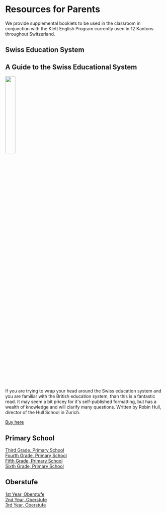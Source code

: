 # Resources for Parents
We provide supplemental booklets to be used in the classroom in conjunction with the Klett English Program currently used in 12 Kantons throughout Switzerland.

## Swiss Education System

## A Guide to the Swiss Educational System

<img src="https://i.imgur.com/9byDLFn.png" width="25%" />

If you are trying to wrap your head around the Swiss education system and you are familiar with the British education system, than this is a fantastic read.  It may seem a bit pricey for it's self-published formatting, but has a wealth of knowledge and will clarify many questions.  Written by Robin Hull, director of the Hull School in Zurich. 
 

<a href="https://guideto.ch/" rel="nofollow"> Buy here
</a>  







## Primary School

[Third Grade, Primary School](/support/primary-3rd)  
[Fourth Grade, Primary School](/support/primary-4th)  
[Fifth Grade, Primary School](/support/primary-5th)  
[Sixth Grade, Primary School](/support/primary-6th)

## Oberstufe

[1st Year, Oberstufe](/support/oberstufe-1)  
[2nd Year, Oberstufe](/support/oberstufe-2)  
[3rd Year, Oberstufe](/support/oberstufe-3)  

<!--stackedit_data:
eyJoaXN0b3J5IjpbLTEzNjE0MjQwMzBdfQ==
-->